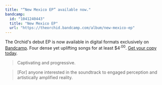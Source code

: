 ```yaml
---
title: "“New Mexico EP” available now."
bandcamp:
  id: "1041240443"
  title: "New Mexico EP"
  url: "https://theorchid.bandcamp.com/album/new-mexico-ep"
---
```


The Orchid's debut EP is now available in digital formats exclusively on [Bandcamp](https://theorchid.bandcamp.com). Four dense yet uplifting songs for at least $4<sup><span>.</span>00</sup>. [Get your copy today](https://theorchid.bandcamp.com/album/new-mexico-ep).

> Captivating and progressive.

> [For] anyone interested in the soundtrack to engaged perception and artistically amplified reality.
